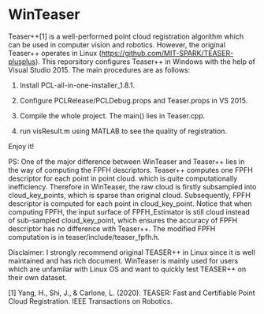 # WinTeaser
Teaser++[1] is a well-performed point cloud registration algorithm which can be used in computer vision and robotics. However, the original Teaser++ operates in Linux (https://github.com/MIT-SPARK/TEASER-plusplus). This reporsitory configures Teaser++ in Windows with the help of Visual Studio 2015. The main procedures are as follows:

1. Install PCL-all-in-one-installer_1.8.1. 

2. Configure PCLRelease/PCLDebug.props and Teaser.props in VS 2015. 

3. Compile the whole project. The main() lies in Teaser.cpp. 

4. run visResult.m using MATLAB to see the quality of registration. 

Enjoy it! 

PS: One of the major difference between WinTeaser and Teaser++ lies in the way of computing the FPFH descriptors. Teaser++ computes one FPFH descriptor for each point in point cloud. which is quite computationally inefficiency. Therefore in WinTeaser, the raw cloud is firstly subsampled into cloud_key_points, which is sparse than original cloud. Subsequently, FPFH descriptor is computed for each point in cloud_key_point. Notice that when computing FPFH, the input surface of FPFH_Estimator is still cloud instead of sub-sampled cloud_key_point, which ensures the accuracy of FPFH descriptor has no difference with Teaser++. The modified FPFH computation is in teaser/include/teaser_fpfh.h. 

Disclaimer: I strongly recommend original TEASER++ in Linux since it is well maintained and has rich document. WinTeaser is mainly used for users which are unfamilar with Linux OS and want to quickly test TEASER++ on their own dataset. 

[1] Yang, H., Shi, J., & Carlone, L. (2020). TEASER: Fast and Certifiable Point Cloud Registration. IEEE Transactions on Robotics.
